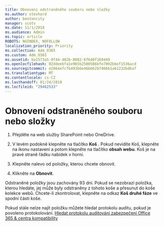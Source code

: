 ```yaml
---
title: Obnovení odstraněného souboru nebo složky
ms.author: stevhord
author: bentoncity
manager: scotv
ms.date: 11/1/2018
ms.audience: Admin
ms.topic: article
ROBOTS: NOINDEX, NOFOLLOW
localization_priority: Priority
ms.collection: Adm_O365
ms.custom: Adm_O365
ms.assetid: ba1573a5-9f44-482b-8082-6f648f169449
ms.openlocfilehash: 02ddeebfa1e965b2500586bfe7002bbef1536acd
ms.sourcegitcommit: e2864efcfb493b6e46b662b746661a61232bdba7
ms.translationtype: MT
ms.contentlocale: cs-CZ
ms.lasthandoff: 01/24/2019
ms.locfileid: "29462533"
---
```

# <a name="restore-a-deleted-file-or-folder"></a>Obnovení odstraněného souboru nebo složky

1. Přejděte na web služby SharePoint nebo OneDrive.
    
2. V levém podokně klepněte na tlačítko **Koš** . Pokud nevidíte Koš, klepněte na ikonu nastavení a potom klepněte na tlačítko **obsah webu**. Koš je na pravé straně řádku nabídek v horní.
    
3. Klepněte nalevo od položky, kterou chcete obnovit.
    
4. Klikněte na **Obnovit**.
    
Odstraněné položky jsou zachovány 93 dní. Pokud se nezobrazí položka, kterou hledáte, jej může byly odstraněny z tohoto koše a přesunut do koše kolekce webů. Chcete-li zkontrolovat, klepněte na odkaz **Koš druhé fáze** ve spodní části koše. 
  
Pokud stále nelze najít položku můžete hledat protokolu auditu, pokud je povoleno protokolování. [Hledat protokolu auditování zabezpečení Office 365 &amp; centra kompatibility](https://support.office.com/article/0d4d0f35-390b-4518-800e-0c7ec95e946c.aspx)
  

